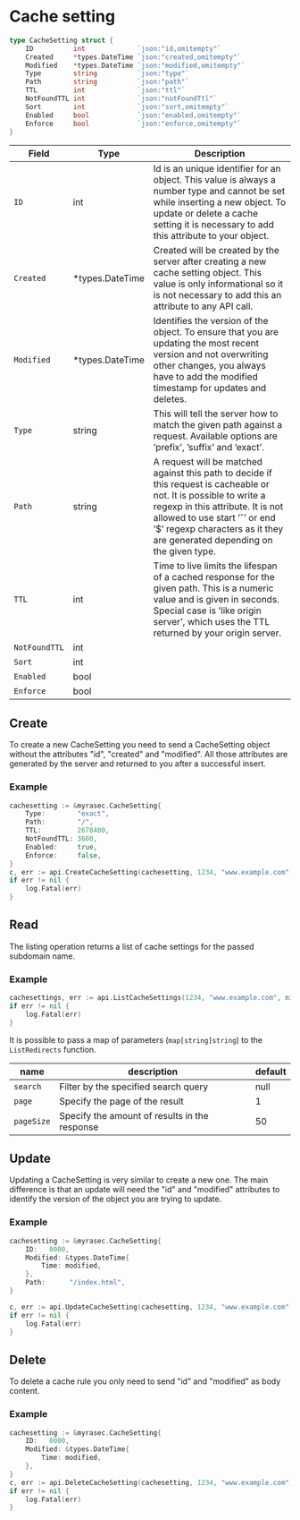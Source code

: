 # Cache setting

```go
type CacheSetting struct {
	ID          int             `json:"id,omitempty"`
	Created     *types.DateTime `json:"created,omitempty"`
	Modified    *types.DateTime `json:"modified,omitempty"`
	Type        string          `json:"type"`
	Path        string          `json:"path"`
	TTL         int             `json:"ttl"`
	NotFoundTTL int             `json:"notFoundTtl"`
	Sort        int             `json:"sort,omitempty"`
	Enabled     bool            `json:"enabled,omitempty"`
	Enforce     bool            `json:"enforce,omitempty"`
}
```

| Field | Type | Description|
|---|---|---|
| `ID` | int | Id is an unique identifier for an object. This value is always a number type and cannot be set while inserting a new object. To update or delete a cache setting it is necessary to add this attribute to your object. |
| `Created` | *types.DateTime | Created will be created by the server after creating a new cache setting object. This value is only informational so it is not necessary to add this an attribute to any API call. |
| `Modified` | *types.DateTime | Identifies the version of the object. To ensure that you are updating the most recent version and not overwriting other changes, you always have to add the modified timestamp for updates and deletes. |
| `Type` | string | This will tell the server how to match the given path against a request. Available options are ’prefix’, ’suffix’ and ’exact’. |
| `Path` | string | A request will be matched against this path to decide if this request is cacheable or not. It is possible to write a regexp in this attribute. It is not allowed to use start ’ˆ’ or end ’$’ regexp characters as it they are generated depending on the given type. |
| `TTL` |  int| Time to live limits the lifespan of a cached response for the given path. This is a numeric value and is given in seconds. Special case is ’like origin server’, which uses the TTL returned by your origin server. |
| `NotFoundTTL` | int |  |
| `Sort` | int |  |
| `Enabled` | bool |  |
| `Enforce` | bool |  |


## Create
To create a new CacheSetting you need to send a CacheSetting object without the attributes "id", "created" and "modified". All those attributes are generated by the server and returned to you after a successful insert.

### Example
```go
cachesetting := &myrasec.CacheSetting{
    Type:        "exact",
    Path:        "/",
    TTL:         2678400,
    NotFoundTTL: 3600,
    Enabled:     true,
    Enforce:     false,
}
c, err := api.CreateCacheSetting(cachesetting, 1234, "www.example.com")
if err != nil {
    log.Fatal(err)
}
```


## Read
The listing operation returns a list of cache settings for the passed subdomain name.

### Example 
```go
cachesettings, err := api.ListCacheSettings(1234, "www.example.com", nil)
if err != nil {
    log.Fatal(err)
}
```

It is possible to pass a map of parameters (`map[string]string`) to the `ListRedirects` function.

| name | description | default |
|---|---|---|
| `search` | Filter by the specified search query | null |
| `page` | Specify the page of the result | 1 |
| `pageSize` | Specify the amount of results in the response | 50 |


## Update
Updating a CacheSetting is very similar to create a new one. The main difference is that an update will need the "id" and "modified" attributes to identify the version of the object you are trying to update.

### Example
```go
cachesetting := &myrasec.CacheSetting{
    ID:   0000,
    Modified: &types.DateTime{
        Time: modified,
    },
    Path:      "/index.html",
}

c, err := api.UpdateCacheSetting(cachesetting, 1234, "www.example.com");
if err != nil {
    log.Fatal(err)
}
```


## Delete
To delete a cache rule you only need to send "id" and "modified" as body content.

### Example 
```go
cachesetting := &myrasec.CacheSetting{
    ID:   0000,
    Modified: &types.DateTime{
        Time: modified,
    },
}
c, err := api.DeleteCacheSetting(cachesetting, 1234, "www.example.com");
if err != nil {
    log.Fatal(err)
}
```